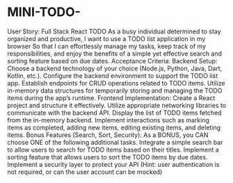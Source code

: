# MINI-TODO-

User Story: Full Stack React TODO
As a busy individual determined to stay organized and productive,
I want to use a TODO list application in my browser
So that I can effortlessly manage my tasks, keep track of my responsibilities, and enjoy the benefits of a simple yet effective search and sorting feature based on due dates.
Acceptance Criteria:
Backend Setup:
Choose a backend technology of your choice (Node.js, Python, Java, Dart, Kotlin, etc.).
Configure the backend environment to support the TODO list app.
Establish endpoints for CRUD operations related to TODO items.
Utilize in-memory data structures for temporarily storing and managing the TODO items during the app’s runtime.
Frontend Implementation:
Create a React project and structure it effectively.
Utilize appropriate networking libraries to communicate with the backend API.
Display the list of TODO items fetched from the in-memory backend.
Implement interactions such as marking items as completed, adding new items, editing existing items, and deleting items.
Bonus Features (Search, Sort, Security):
As a BONUS, you CAN choose ONE of the following additional tasks.
Integrate a simple search bar to allow users to search for TODO items based on their titles.
Implement a sorting feature that allows users to sort the TODO items by due dates.
Implement a security layer to protect your API (Hint: user authentication is not required, or can the user account can be mocked)
